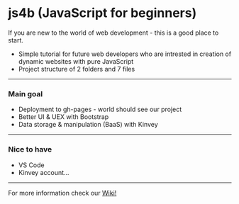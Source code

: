 # js4b (JavaScript for beginners) 
If you are new to the world of web development - this is a good place to start. 
- Simple tutorial for future web developers who are intrested in creation of dynamic websites with pure JavaScript
- Project structure of 2 folders and 7 files
***
### Main goal
- Deployment to gh-pages - world should see our project
- Better UI & UEX with Bootstrap
- Data storage & manipulation (BaaS) with Kinvey
***
### Nice to have
- VS Code
- Kinvey account...
***
For more information check our [Wiki!](https://github.com/BaiGanio/js4b/wiki)
